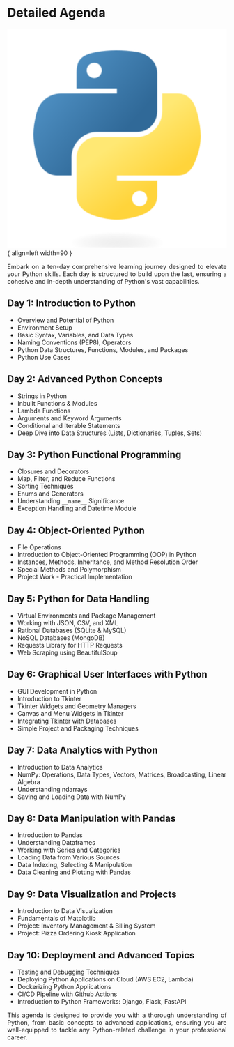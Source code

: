 # Detailed Agenda
![Python](assets/images/python-logo.png){ align=left width=90 }
<p style="text-align: justify;">Embark on a ten-day comprehensive learning journey designed to elevate your Python skills. Each day is structured to build upon the last, ensuring a cohesive and in-depth understanding of Python's vast capabilities.</p>

## **Day 1: Introduction to Python**

- Overview and Potential of Python
- Environment Setup
- Basic Syntax, Variables, and Data Types
- Naming Conventions (PEP8), Operators
- Python Data Structures, Functions, Modules, and Packages
- Python Use Cases

## **Day 2: Advanced Python Concepts**

- Strings in Python
- Inbuilt Functions & Modules
- Lambda Functions
- Arguments and Keyword Arguments
- Conditional and Iterable Statements
- Deep Dive into Data Structures (Lists, Dictionaries, Tuples, Sets)

## **Day 3: Python Functional Programming**

- Closures and Decorators
- Map, Filter, and Reduce Functions
- Sorting Techniques
- Enums and Generators
- Understanding `__name__` Significance
- Exception Handling and Datetime Module

## **Day 4: Object-Oriented Python**

- File Operations
- Introduction to Object-Oriented Programming (OOP) in Python
- Instances, Methods, Inheritance, and Method Resolution Order
- Special Methods and Polymorphism
- Project Work - Practical Implementation

## **Day 5: Python for Data Handling**

- Virtual Environments and Package Management
- Working with JSON, CSV, and XML
- Rational Databases (SQLite & MySQL)
- NoSQL Databases (MongoDB)
- Requests Library for HTTP Requests
- Web Scraping using BeautifulSoup

## **Day 6: Graphical User Interfaces with Python**

- GUI Development in Python
- Introduction to Tkinter
- Tkinter Widgets and Geometry Managers
- Canvas and Menu Widgets in Tkinter
- Integrating Tkinter with Databases
- Simple Project and Packaging Techniques

## **Day 7: Data Analytics with Python**

- Introduction to Data Analytics
- NumPy: Operations, Data Types, Vectors, Matrices, Broadcasting, Linear Algebra
- Understanding ndarrays
- Saving and Loading Data with NumPy

## **Day 8: Data Manipulation with Pandas**

- Introduction to Pandas
- Understanding Dataframes
- Working with Series and Categories
- Loading Data from Various Sources
- Data Indexing, Selecting & Manipulation
- Data Cleaning and Plotting with Pandas

## **Day 9: Data Visualization and Projects**

- Introduction to Data Visualization
- Fundamentals of Matplotlib
- Project: Inventory Management & Billing System
- Project: Pizza Ordering Kiosk Application

## **Day 10: Deployment and Advanced Topics**

- Testing and Debugging Techniques
- Deploying Python Applications on Cloud (AWS EC2, Lambda)
- Dockerizing Python Applications
- CI/CD Pipeline with Github Actions
- Introduction to Python Frameworks: Django, Flask, FastAPI

<div style="text-align: justify;">
This agenda is designed to provide you with a thorough understanding of Python, from basic concepts to advanced applications, ensuring you are well-equipped to tackle any Python-related challenge in your professional career.
</div>
